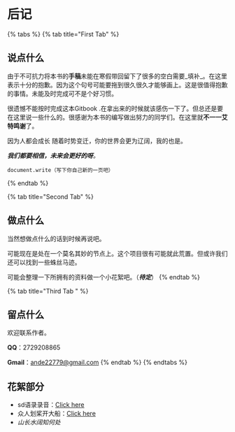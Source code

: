 # 后记

{% tabs %}
{% tab title="First Tab" %}
## 说点什么

由于不可抗力将本书的**手稿**未能在寒假带回留下了很多的空白需要_填补_。在这里表示十分的抱歉。因为这个句号可能要拖到很久很久才能够画上。这是很值得抱歉的事情。未能及时完成可不是个好习惯。

很遗憾不能按时完成这本Gitbook .在拿出来的时候就该感伤一下了。但总还是要在这里说一些什么的。很感谢为本书的编写做出努力的同学们。在这里就**不一一艾特鸣谢**了。

因为人都会成长 随着时势变迁，你的世界会更为辽阔，我的也是。

_**我们都要相信，未来会更好的呀**。_

```text
document.write（写下你自己新的一页吧）
```
{% endtab %}

{% tab title="Second Tab" %}
## 做点什么

当然想做点什么的话到时候再说吧。

可能现在是处在一个莫名其妙的节点上。这个项目很有可能就此荒置。但或许我们还可以找到一些蛛丝马迹。

可能会整理一下所拥有的资料做一个小花絮吧。（_**待定**_）
{% endtab %}

{% tab title="Third Tab " %}
## 留点什么

欢迎联系作者。

**QQ**：2729208865

**Gmail**：ande22779@gmail.com
{% endtab %}
{% endtabs %}
## 花絮部分
- sd语录录音：<a href="/resources/刘缺德语录.mp3">Click here</a>
- 众人划桨开大船：<a href="/resources/众人划桨开大船_剪辑版.mp3">Click here</a>
- *山长水阔知何处*




